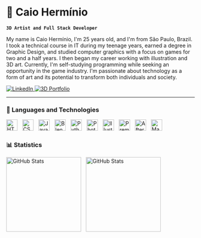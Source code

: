 # 🧐 Caio Hermínio

**`3D Artist and Full Stack Developer`**

My name is Caio Hermínio, I'm 25 years old, and I'm from São Paulo, Brazil. I took a technical course in IT during my teenage years, earned a degree in Graphic Design, and studied computer graphics with a focus on games for two and a half years. I then began my career working with illustration and 3D art. Currently, I'm self-studying programming while seeking an opportunity in the game industry. I'm passionate about technology as a form of art and its potential to transform both individuals and society.

<p align="left">
  <a href="https://www.linkedin.com/in/caio-hermínio-a670b62a8/" target="_blank">
    <img 
      alt="LinkedIn" 
      title="Conecte-se comigo no LinkedIn" 
      src="https://img.shields.io/badge/LinkedIn-%230077B5.svg?style=for-the-badge&logo=linkedin&logoColor=white" 
    />
  </a>

  <a href="[https://www.artstation.com/seuusuario](https://www.artstation.com/caiohsf/albums/1578957)" target="_blank">
    <img 
      alt="3D Portfolio" 
      title="Veja meu portfólio de arte 3D" 
      src="https://img.shields.io/badge/3D-Portfolio-FF6C00?style=for-the-badge&logo=artstation&logoColor=white&labelColor=FF6C00"
    />
  </a>
</p>

---

### 🤖 Languages and Technologies

<img 
    align="left" 
    alt="HTML"
    title="HTML" 
    width="30px" 
    style="padding-right: 10px;" 
    src="https://cdn.jsdelivr.net/gh/devicons/devicon@latest/icons/html5/html5-original.svg" 
/>
<img 
    align="left" 
    alt="CSS" 
    title="CSS"
    width="30px" 
    style="padding-right: 10px;" 
    src="https://cdn.jsdelivr.net/gh/devicons/devicon@latest/icons/css3/css3-original.svg" 
/>
<img 
    align="left" 
    alt="JavaScript" 
    title="JavaScript"
    width="30px" 
    style="padding-right: 10px;" 
    src="https://cdn.jsdelivr.net/gh/devicons/devicon@latest/icons/javascript/javascript-original.svg" 
  />
<img 
    align="left" 
    alt="Blender" 
    title="Blender"
    width="30px" 
    style="padding-right: 10px;" 
    src="https://cdn.jsdelivr.net/gh/devicons/devicon@latest/icons/blender/blender-original.svg" 
  />
<img 
    align="left" 
    alt="Python" 
    title="Python"
    width="30px" 
    style="padding-right: 10px;" 
    src="https://cdn.jsdelivr.net/gh/devicons/devicon@latest/icons/python/python-original.svg" 
  />
<img 
    align="left" 
    alt="Photoshop" 
    title="Photoshop"
    width="30px" 
    style="padding-right: 10px;" 
    src="https://cdn.jsdelivr.net/gh/devicons/devicon@latest/icons/photoshop/photoshop-original.svg" 
  />

<img 
    align="left" 
    alt="Illustrator" 
    title="Illustrator"
    width="30px" 
    style="padding-right: 10px;" 
    src="https://cdn.jsdelivr.net/gh/devicons/devicon@latest/icons/illustrator/illustrator-plain.svg" 
  />

<img 
    align="left" 
    alt="Premierepro" 
    title="Premierepro"
    width="30px" 
    style="padding-right: 10px;" 
    src="https://cdn.jsdelivr.net/gh/devicons/devicon@latest/icons/premierepro/premierepro-original.svg" 
  />  

<img 
    align="left" 
    alt="Aftereffects" 
    title="Aftereffects"
    width="30px" 
    style="padding-right: 10px;" 
    src="https://cdn.jsdelivr.net/gh/devicons/devicon@latest/icons/aftereffects/aftereffects-original.svg" 
  />  

<img 
    align="left" 
    alt="Maya" 
    title="Maya"
    width="30px" 
    style="padding-right: 10px;" 
    src="https://cdn.jsdelivr.net/gh/devicons/devicon@latest/icons/maya/maya-original.svg" 
  /> 

<br/>
<br/>

### 📊 Statistics

<p>
  <img 
    align="left" 
    alt="GitHub Stats" 
    height="200" 
    style="padding-right: 10px;" 
    src="https://github-readme-stats.vercel.app/api?username=CaioHerminio&show_icons=true&theme=tokyonight&include_all_commits=true&locale=pt-br" 
  />

<img 
      align="left" 
      alt="GitHub Stats" 
      height="200" 
      src="https://github-readme-stats.vercel.app/api/top-langs/?username=CaioHerminio&theme=tokyonight&layout=compact&custom_title=Tecnologias&langs_count=9" 
  />
</p>
